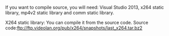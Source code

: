 If you want to compile source, you will need: Visual Studio 2013, x264 static library, mp4v2 static library and comm static library.

X264 static library: You can compile it from the source code. Source code:ftp://ftp.videolan.org/pub/x264/snapshots/last_x264.tar.bz2